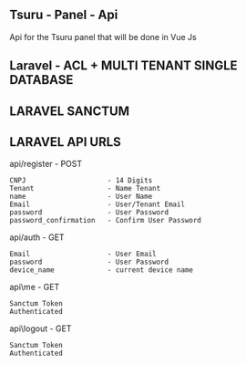 ## Tsuru - Panel - Api

Api for the Tsuru panel that will be done in Vue Js

## Laravel - ACL + MULTI TENANT SINGLE DATABASE

## LARAVEL SANCTUM 

## LARAVEL API URLS

api/register - POST

    CNPJ                    - 14 Digits
    Tenant                  - Name Tenant
    name                    - User Name
    Email                   - User/Tenant Email
    password                - User Password
    password_confirmation   - Confirm User Password


api/auth - GET

    Email                   - User Email
    password                - User Password
    device_name             - current device name

api\me - GET

    Sanctum Token
    Authenticated

api\logout - GET

    Sanctum Token
    Authenticated
